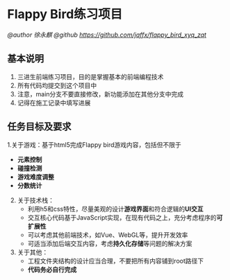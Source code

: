 # Flappy Bird练习项目

*@author 徐永麒*
*@github https://github.com/jaffx/flappy_bird_xyq_zqt*

## 基本说明
1. 三进生前端练习项目，目的是掌握基本的前端编程技术
2. 所有代码均提交到这个项目中
3. 注意，main分支不要直接修改，新功能添加在其他分支中完成
4. 记得在施工记录中填写进展

## 任务目标及要求
1.关于游戏：基于html5完成Flappy bird游戏内容，包括但不限于
   - **元素控制**
   - **碰撞检测**
   - **游戏难度调整**
   - **分数统计**
2. 关于技术栈：
   - 利用h5和css特性，尽量美观的设计**游戏界面**和符合逻辑的**UI交互**
   - 交互核心代码基于JavaScript实现，在现有代码之上，充分考虑程序的**可扩展性**
   - 可以考虑其他前端技术，如Vue、WebGL等，提升开发效率
   - 可适当添加后端交互内容，考虑**持久化存储**等问题的解决方案
3. 关于其他：
   - 工程文件夹结构的设计应当合理，不要把所有内容铺到root路径下
   - **代码务必自行完成**
